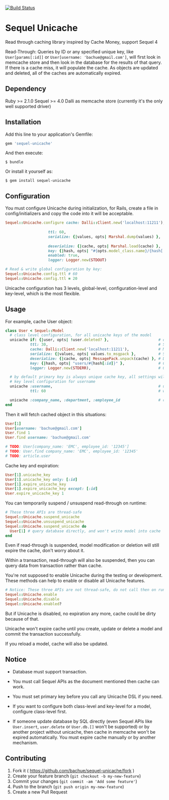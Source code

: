 [![Build Status](https://travis-ci.org/bachue/sequel-unicache.svg)](https://travis-ci.org/bachue/sequel-unicache)

# Sequel Unicache

Read through caching library inspired by Cache Money, support Sequel 4

Read-Through: Queries by ID or any specified unique key, like `User[params[:id]]` or `User[username: 'bachue@gmail.com']`, will first look in memcache store and then look in the database for the results of that query. If there is a cache miss, it will populate the cache. As objects are updated and deleted, all of the caches are automatically expired.

## Dependency

Ruby >= 2.1.0
Sequel >= 4.0
Dalli as memcache store (currently it's the only well supported driver)

## Installation

Add this line to your application's Gemfile:

```ruby
gem 'sequel-unicache'
```

And then execute:

    $ bundle

Or install it yourself as:

    $ gem install sequel-unicache

## Configuration

You must configure Unicache during initialization, for Rails, create a file in config/initializers and copy the code into it will be acceptable.

```ruby
Sequel::Unicache.configure cache: Dalli::Client.new('localhost:11211'),       # Required, object to manipulate memcache,
                                                                              # only Dalli is well supported for now
                   ttl: 60,                                                   # Expiration time, by default it's 0, means won't expire
                   serialize: {|values, opts| Marshal.dump(values) },         # Serialization method,
                                                                              # by default it's Marshal (fast, Ruby native-supported, non-portable)
                   deserialize: {|cache, opts| Marshal.load(cache) },         # Deserialization method
                   key: {|hash, opts| "#{opts.model_class.name}/{hash[:id]}" },    # Cache key generation method
                   enabled: true,                                             # Enabled on all Sequel::Model subclasses by default
                   logger: Logger.new(STDOUT)                                 # Logger, needed when debug

# Read & write global configuration by key:
Sequel::Unicache.config.ttl # 60
Sequel::Unicache.config.ttl = 20
```

Unicache configuration has 3 levels, global-level, configuration-level and key-level, which is the most flexible.

## Usage

For example, cache User object:

```ruby
class User < Sequel::Model
  # class level configuration, for all unicache keys of the model
  unicache if: {|user, opts| !user.deleted? },                      # don't cache it if model is deleted
           ttl: 30,                                                 # Specify the cache expiration time (unit: second), will overwrite the default configuration
           cache: Dalli::Client.new('localhost:11211'),             # Memcache store, will overwrite the default configuration
           serialize: {|values, opts| values.to_msgpack },          # Serialization method, will overwrite the global configuration
           deserialize: {|cache, opts| MessagePack.unpack(cache) }, # Deserialization method, will overwrite the global configuration
           key: {|hash, opts| "users/#{hash[:id]}" },               # Cache key generation method, will overwrite the global configuration
           logger: Logger.new(STDERR),                              # Object for log, will overwrite the global configuration

  # by default primary key is always unique cache key, all settings will just follow global configuration and class configuration
  # key level configuration for username
  unicache :username,                                               # username will also be an unique key (username should has unique index in database, and never be null)
           ttl: 60                                                  # will override the global and class configuration

  unicache :company_name, :department, :employee_id                 # company_name, department, employee_id have combined unique index
end
```

Then it will fetch cached object in this situations:

```ruby
User[1]
User[username: 'bachue@gmail.com']
User.find 1
User.find username: 'bachue@gmail.com'

# TODO: User[company_name: 'EMC', employee_id: '12345']
# TODO: User.find company_name: 'EMC', employee_id: '12345'
# TODO: article.user
```

Cache key and expiration:

```ruby
User[1].unicache_key
User[1].unicache_key only: [:id]
User[1].expire_unicache_key
User[1].expire_unicache_key except: [:id]
User.expire_unicache_key 1
```

You can temporarily suspend / unsuspend read-through on runtime:

```ruby
# These three APIs are thread-safe
Sequel::Unicache.suspend_unicache
Sequel::Unicache.unsuspend_unicache
Sequel::Unicache.suspend_unicache do
  User[1] # query database directly, and won't write model into cache
end
```

Even if read-through is suspended, model modification or deletion will still expire the cache, don't worry about it.

Within a transaction, read-through will also be suspended, then you can query data from transaction rather than cache.

You're not supposed to enable Unicache during the testing or development. These methods can help to enable or disable all Unicache features.

```ruby
# Notice: These three APIs are not thread-safe, do not call then on runtime!
Sequel::Unicache.enable
Sequel::Unicache.disable
Sequel::Unicache.enabled?
```

But if Unicache is disabled, no expiration any more, cache could be dirty because of that.

Unicache won't expire cache until you create, update or delete a model and commit the transaction successfully.

If you reload a model, cache will also be updated.

## Notice

* Database must support transaction.

* You must call Sequel APIs as the document mentioned then cache can work.

* You must set primary key before you call any Unicache DSL if you need.

* If you want to configure both class-level and key-level for a model, configure class-level first.

* If someone update database by SQL directly (even Sequel APIs like `User.insert`, `user.delete` or `User.db.[]` won't be supported) or by another project without unicache, then cache in memcache won't be expired automatically.
  You must expire cache manually or by another mechanism.

## Contributing

1. Fork it ( https://github.com/bachue/sequel-unicache/fork )
2. Create your feature branch (`git checkout -b my-new-feature`)
3. Commit your changes (`git commit -am 'Add some feature'`)
4. Push to the branch (`git push origin my-new-feature`)
5. Create a new Pull Request
